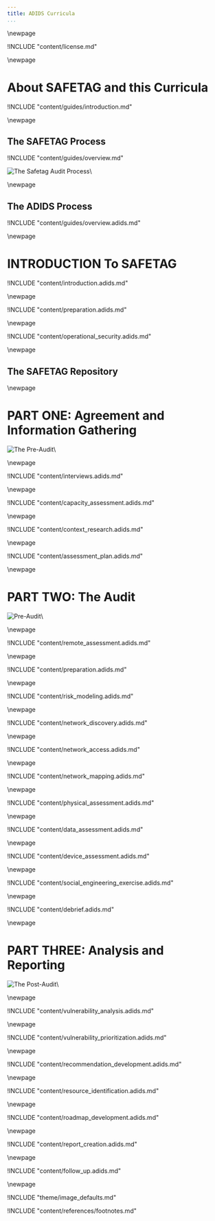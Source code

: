 ```yaml
---
title: ADIDS Curricula
...
```



\newpage

<!-- License -->

!INCLUDE "content/license.md"

\newpage

<!-- Introduction -->

# About SAFETAG and this Curricula

!INCLUDE "content/guides/introduction.md"

\newpage

<!-- Overview -->

## The SAFETAG Process

!INCLUDE "content/guides/overview.md"

![The Safetag Audit Process](../../content/images/expertiese_vertical.svg)\

\newpage

## The ADIDS Process
!INCLUDE "content/guides/overview.adids.md"

\newpage

# INTRODUCTION To SAFETAG

<!-- Overview -->

!INCLUDE "content/introduction.adids.md"

\newpage

<!-- Preparation and Responsibility -->

!INCLUDE "content/preparation.adids.md"

\newpage

<!-- Operational Security -->

!INCLUDE "content/operational_security.adids.md"

\newpage

## The SAFETAG Repository


\newpage


# PART ONE: Agreement and Information Gathering

![The Pre-Audit](../../content/images/pre_audit_expertiese.svg)\


\newpage
<!-- Interviews -->

!INCLUDE "content/interviews.adids.md"

\newpage
<!-- Capacity Assessment -->

!INCLUDE "content/capacity_assessment.adids.md"

\newpage
<!-- Contextual Research -->

!INCLUDE "content/context_research.adids.md"

\newpage
<!-- Assessment Plan Development -->

!INCLUDE "content/assessment_plan.adids.md"

\newpage

# PART TWO: The Audit

![Pre-Audit](../../content/images/audit_expertiese.svg)\

\newpage
<!-- Remote Assessment -->

!INCLUDE "content/remote_assessment.adids.md"

\newpage
<!-- Audit Preparation -->

!INCLUDE "content/preparation.adids.md"

\newpage
<!-- Risk Modeling -->

!INCLUDE "content/risk_modeling.adids.md"

\newpage
<!-- Network Discovery -->

!INCLUDE "content/network_discovery.adids.md"

\newpage
<!-- Network Access -->

!INCLUDE "content/network_access.adids.md"

\newpage
<!-- Network Mapping -->

!INCLUDE "content/network_mapping.adids.md"

\newpage
<!-- Physical Assessment -->

!INCLUDE "content/physical_assessment.adids.md"

\newpage
<!-- Data Assessment -->

!INCLUDE "content/data_assessment.adids.md"

\newpage
<!-- Device Assessment -->

!INCLUDE "content/device_assessment.adids.md"

\newpage
<!-- Social Engineering Exercise -->

!INCLUDE "content/social_engineering_exercise.adids.md"

\newpage
<!-- Debrief -->

!INCLUDE "content/debrief.adids.md"

\newpage

# PART THREE: Analysis and Reporting

![The Post-Audit](../../content/images/post_audit_expertiese.svg)\

\newpage
<!-- Vulnerability Analysis -->

!INCLUDE "content/vulnerability_analysis.adids.md"

\newpage
<!-- Vulnerability Prioritization -->

!INCLUDE "content/vulnerability_prioritization.adids.md"

\newpage
<!-- Recommendation Development -->

!INCLUDE "content/recommendation_development.adids.md"

\newpage
<!-- Resource Identification -->

!INCLUDE "content/resource_identification.adids.md"

\newpage
<!-- Roadmap Development -->

!INCLUDE "content/roadmap_development.adids.md"

\newpage
<!-- Report Creation -->

!INCLUDE "content/report_creation.adids.md"

\newpage
<!-- Follow Up -->

!INCLUDE "content/follow_up.adids.md"

\newpage

<!-- Load Default Images -->
!INCLUDE "theme/image_defaults.md"

<!-- Load Footnotes -->
!INCLUDE "content/references/footnotes.md"


